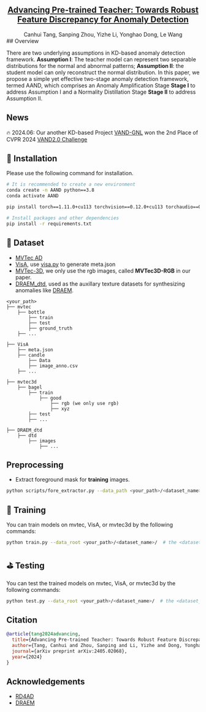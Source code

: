 
<h2 align="center">
<a href="https://arxiv.org/abs/2405.02068" target="_blank">Advancing Pre-trained Teacher: Towards Robust Feature Discrepancy for Anomaly Detection</a>
   
</h2>
<div style="text-align: center;">
 Canhui Tang, Sanping Zhou, Yizhe Li, Yonghao Dong, Le Wang
</div>
## Overview


<!-- <div align="center">
    <img src="assets/framework.png" alt="framework" width="700" >
</div> -->

<!-- The experimental results of PARE-Net
<div align="center">
    <img src="assets/image.png" alt="framework" width="800" >
</div> -->
There are two underlying assumptions in KD-based anomaly detection framework. **Assumption I**: The teacher model can represent two separable distributions for the normal and abnormal patterns; **Assumption II**: the student model can only reconstruct the normal distribution. In this paper, we propose a simple yet effective two-stage anomaly detection framework, termed AAND, which comprises an Anomaly Amplification Stage **Stage I** to address Assumption I and a Normality Distillation Stage **Stage II** to address Assumption II. 



## News

🔥 2024.06: Our another KD-based Project [VAND-GNL](https://github.com/Hui-design/VAND-GNL) won the 2nd Place of CVPR 2024 [VAND2.0 Challenge](https://www.hackster.io/contests/openvino2024#challengeNav)

## 🔧  Installation

Please use the following command for installation.

```bash
# It is recommended to create a new environment
conda create -n AAND python==3.8
conda activate AAND

pip install torch==1.11.0+cu113 torchvision==0.12.0+cu113 torchaudio==0.11.0 --extra-index-url https://download.pytorch.org/whl/cu113

# Install packages and other dependencies
pip install -r requirements.txt
```


## 💾 Dataset

- [MVTec AD](https://www.mvtec.com/company/research/datasets/mvtec-ad)
- [VisA](https://amazon-visual-anomaly.s3.us-west-2.amazonaws.com/VisA_20220922.tar), use [visa.py](https://github.com/ByChelsea/VAND-APRIL-GAN/blob/master/data/visa.py) to generate meta.json
- [MVTec-3D](https://www.mvtec.com/company/research/datasets/mvtec-3d-ad), we only use the rgb images, called **MVTec3D-RGB** in our paper.
- [DRAEM_dtd](https://www.robots.ox.ac.uk/~vgg/data/dtd/), used as the auxillary texture datasets for synthesizing anomalies like [DRAEM](https://github.com/VitjanZ/DRAEM). 
```
<your_path>
├── mvtec
    ├── bottle
        ├── train
        ├── test
        ├── ground_truth
    ├── ...

├── VisA
    ├── meta.json
    ├── candle
        ├── Data
        ├── image_anno.csv
    ├── ...

├── mvtec3d
    ├── bagel
        ├── train
            ├── good
                ├── rgb (we only use rgb)
                ├── xyz
        ├── test
        ├── ...

├── DRAEM_dtd
    ├── dtd
        ├── images
            ├── ...
```

## Preprocessing
- Extract foreground mask for **training** images.

```bash
python scripts/fore_extractor.py --data_path <your_path>/<dataset_name>/ --aux_path <your_path>/dtd/images/  # the <dataset_name> is mvtec, VisA, or mvtec3d
```

<!-- ## ⚽ Demo
After installation, you can run the demo script in `experiments/3DMatch` by:
```bash
cd experiments/3DMatch
python demo.py
```

To test your own data, you can downsample the point clouds with 2.5cm and specify the data path:
```bash
python demo.py --src_file=your_data_path/src.npy --ref_file=your_data_path/ref.npy --gt_file=your_data_path/gt.npy --weights=../../pretrain/3dmatch.pth.tar
``` -->

## 🚅 Training
You can train models on mvtec, VisA, or mvtec3d by the following commands:
```bash
python train.py --data_root <your_path>/<dataset_name>/  # the <dataset_name> is mvtec, VisA, or mvtec3d
```


## ⛳ Testing
You can test the trained models on mvtec, VisA, or mvtec3d by the following commands:
```bash
python test.py --data_root <your_path>/<dataset_name>/  # the <dataset_name> is mvtec, VisA, or mvtec3d
```

## Citation

```bibtex
@article{tang2024advancing,
  title={Advancing Pre-trained Teacher: Towards Robust Feature Discrepancy for Anomaly Detection},
  author={Tang, Canhui and Zhou, Sanping and Li, Yizhe and Dong, Yonghao and Wang, Le},
  journal={arXiv preprint arXiv:2405.02068},
  year={2024}
}
```


## Acknowledgements
- [RD4AD](https://github.com/hq-deng/RD4AD)
- [DRAEM](https://github.com/VitjanZ/DRAEM)



